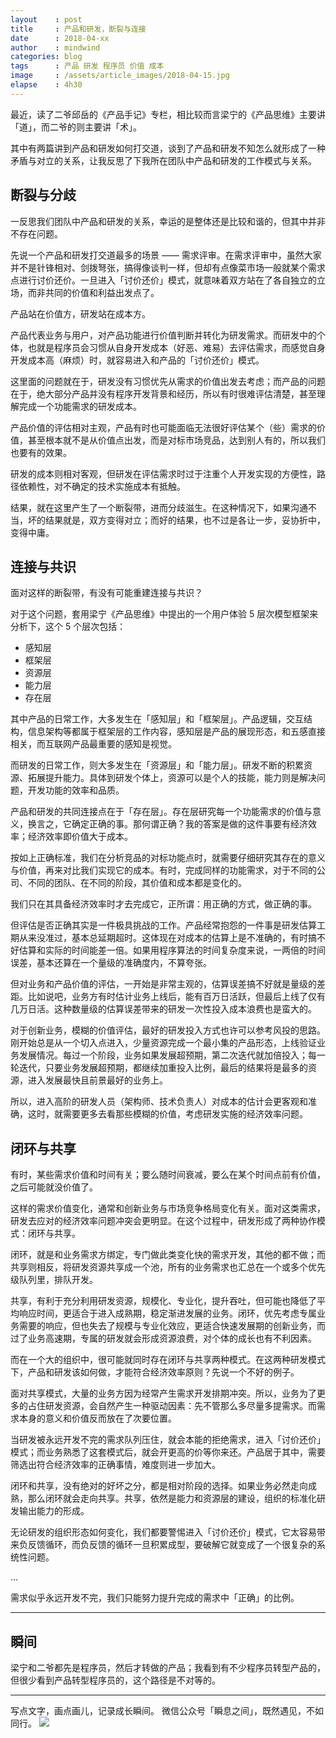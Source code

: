 ```yaml
---
layout    : post
title     : 产品和研发，断裂与连接
date      : 2018-04-xx
author    : mindwind
categories: blog
tags      : 产品 研发 程序员 价值 成本
image     : /assets/article_images/2018-04-15.jpg
elapse    : 4h30
---
```



最近，读了二爷邱岳的《产品手记》专栏，相比较而言梁宁的《产品思维》主要讲「道」，而二爷的则主要讲「术」。

其中有两篇讲到产品和研发如何打交道，谈到了产品和研发不知怎么就形成了一种矛盾与对立的关系，让我反思了下我所在团队中产品和研发的工作模式与关系。


## 断裂与分歧
一反思我们团队中产品和研发的关系，幸运的是整体还是比较和谐的，但其中并非不存在问题。

先说一个产品和研发打交道最多的场景 —— 需求评审。在需求评审中，虽然大家并不是针锋相对、剑拨弩张，搞得像谈判一样，但却有点像菜市场一般就某个需求点进行讨价还价。一旦进入「讨价还价」模式，就意味着双方站在了各自独立的立场，而非共同的价值和利益出发点了。

产品站在价值方，研发站在成本方。

产品代表业务与用户，对产品功能进行价值判断并转化为研发需求。而研发中的个体，也就是程序员会习惯从自身开发成本（好恶、难易）去评估需求，而感觉自身开发成本高（麻烦）时，就容易进入和产品的「讨价还价」模式。

这里面的问题就在于，研发没有习惯优先从需求的价值出发去考虑；而产品的问题在于，绝大部分产品并没有程序开发背景和经历，所以有时很难评估清楚，甚至理解完成一个功能需求的研发成本。

产品价值的评估相对主观，产品有时也可能面临无法很好评估某个（些）需求的价值，甚至根本就不是从价值点出发，而是对标市场竞品，达到别人有的，所以我们也要有的效果。

研发的成本则相对客观，但研发在评估需求时过于注重个人开发实现的方便性，路径依赖性，对不确定的技术实施成本有抵触。

结果，就在这里产生了一个断裂带，进而分歧滋生。在这种情况下，如果沟通不当，坏的结果就是，双方变得对立；而好的结果，也不过是各让一步，妥协折中，变得中庸。


## 连接与共识
面对这样的断裂带，有没有可能重建连接与共识？

对于这个问题，套用梁宁《产品思维》中提出的一个用户体验 5 层次模型框架来分析下，这个 5 个层次包括：

  - 感知层
  - 框架层
  - 资源层
  - 能力层
  - 存在层

其中产品的日常工作，大多发生在「感知层」和「框架层」。产品逻辑，交互结构，信息架构等都属于框架层的工作内容，感知层是产品的展现形态，和五感直接相关，而互联网产品最重要的感知是视觉。

而研发的日常工作，则大多发生在「资源层」和「能力层」。研发不断的积累资源、拓展提升能力。具体到研发个体上，资源可以是个人的技能，能力则是解决问题，开发功能的效率和品质。

产品和研发的共同连接点在于「存在层」。存在层研究每一个功能需求的价值与意义，换言之，它确定正确的事。那何谓正确？我的答案是做的这件事要有经济效率；经济效率即价值大于成本。

按如上正确标准，我们在分析竞品的对标功能点时，就需要仔细研究其存在的意义与价值，再来对比我们实现它的成本。有时，完成同样的功能需求，对于不同的公司、不同的团队、在不同的阶段，其价值和成本都是变化的。

我们只在其具备经济效率时才去完成它，正所谓：用正确的方式，做正确的事。

但评估是否正确其实是一件极具挑战的工作。产品经常抱怨的一件事是研发估算工期从来没准过，基本总延期超时。这体现在对成本的估算上是不准确的，有时搞不好估算和实际的时间能差一倍。如果用程序算法的时间复杂度来说，一两倍的时间误差，基本还算在一个量级的准确度内，不算夸张。

但对业务和产品价值的评估，一开始是非常主观的，估算误差搞不好就是量级的差距。比如说吧，业务方有时估计业务上线后，能有百万日活跃，但最后上线了仅有几万日活。这种数量级的估算误差带来的研发一次性投入成本浪费也是蛮大的。

对于创新业务，模糊的价值评估，最好的研发投入方式也许可以参考风投的思路。刚开始总是从一个切入点进入，少量资源完成一个最小集的产品形态，上线验证业务发展情况。每过一个阶段，业务如果发展超预期，第二次迭代就加倍投入；每一轮迭代，只要业务发展超预期，都继续加重投入比例，最后的结果将是最多的资源，进入发展最快且前景最好的业务上。

所以，进入高阶的研发人员（架构师、技术负责人）对成本的估计会更客观和准确，这时，就需要更多去看那些模糊的价值，考虑研发实施的经济效率问题。


## 闭环与共享
有时，某些需求价值和时间有关；要么随时间衰减，要么在某个时间点前有价值，之后可能就没价值了。

这样的需求价值变化，通常和创新业务与市场竞争格局变化有关。面对这类需求，研发去应对的经济效率问题冲突会更明显。在这个过程中，研发形成了两种协作模式：闭环与共享。

闭环，就是和业务需求方绑定，专门做此类变化快的需求开发，其他的都不做；而共享则相反，将研发资源共享成一个池，所有的业务需求也汇总在一个或多个优先级队列里，排队开发。

共享，有利于充分利用研发资源，规模化、专业化，提升吞吐，但可能也降低了平均响应时间，更适合于进入成熟期，稳定渐进发展的业务。闭环，优先考虑专属业务需要的响应，但也失去了规模与专业化效应，更适合快速发展期的创新业务，而过了业务高速期，专属的研发就会形成资源浪费，对个体的成长也有不利因素。

而在一个大的组织中，很可能就同时存在闭环与共享两种模式。在这两种研发模式下，产品和研发该如何做，才能符合经济效率原则？先说一个不好的例子。

面对共享模式，大量的业务方因为经常产生需求开发排期冲突。所以，业务为了更多的占住研发资源，会自然产生一种驱动因素：先不管那么多尽量多提需求。而需求本身的意义和价值反而放在了次要位置。

当研发被永远开发不完的需求队列压住，就会本能的拒绝需求，进入「讨价还价」模式；而业务熟悉了这套模式后，就会开更高的价等你来还。产品居于其中，需要筛选出符合经济效率的正确事情，难度则进一步加大。

闭环和共享，没有绝对的好坏之分，都是相对阶段的选择。如果业务必然走向成熟，那么闭环就会走向共享。共享，依然是能力和资源层的建设，组织的标准化研发输出能力的形成。

无论研发的组织形态如何变化，我们都要警惕进入「讨价还价」模式，它太容易带来负反馈循环，而负反馈的循环一旦积累成型，要破解它就变成了一个很复杂的系统性问题。

...

需求似乎永远开发不完，我们只能努力提升完成的需求中「正确」的比例。

---

## 瞬间
梁宁和二爷都先是程序员，然后才转做的产品；我看到有不少程序员转型产品的，但很少看到产品转型程序员的，这个路径是不对等的。


---
写点文字，画点画儿，记录成长瞬间。
微信公众号「瞬息之间」，既然遇见，不如同行。
![](/assets/images/qrcode_wechat_avatar.jpg)
